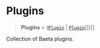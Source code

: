 # Plugins

> **Plugins** = ([`Plugin`](Plugin.md) \| [`Plugin`](Plugin.md)[])[]

Collection of Baeta plugins.
